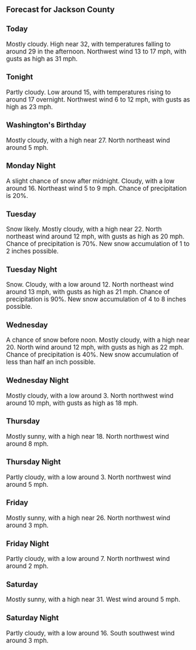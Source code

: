<div>
   <h2>Forecast for Jackson County</h2>
   <p>
      <div style="font-size:120%">
         <h3>Today</h3>Mostly cloudy. High near 32, with temperatures falling to around 29 in the afternoon. Northwest wind 13 to 17 mph, with gusts
         as high as 31 mph.<br></div>
   </p>
   <p>
      <div style="font-size:120%">
         <h3>Tonight</h3>Partly cloudy. Low around 15, with temperatures rising to around 17 overnight. Northwest wind 6 to 12 mph, with gusts as high
         as 23 mph.<br></div>
   </p>
   <p>
      <div style="font-size:120%">
         <h3>Washington's Birthday</h3>Mostly cloudy, with a high near 27. North northeast wind around 5 mph.<br></div>
   </p>
   <p>
      <div style="font-size:120%">
         <h3>Monday Night</h3>A slight chance of snow after midnight. Cloudy, with a low around 16. Northeast wind 5 to 9 mph. Chance of precipitation is
         20%.<br></div>
   </p>
   <p>
      <div style="font-size:120%">
         <h3>Tuesday</h3>Snow likely. Mostly cloudy, with a high near 22. North northeast wind around 12 mph, with gusts as high as 20 mph. Chance
         of precipitation is 70%. New snow accumulation of 1 to 2 inches possible.<br></div>
   </p>
   <p>
      <div style="font-size:120%">
         <h3>Tuesday Night</h3>Snow. Cloudy, with a low around 12. North northeast wind around 13 mph, with gusts as high as 21 mph. Chance of precipitation
         is 90%. New snow accumulation of 4 to 8 inches possible.<br></div>
   </p>
   <p>
      <div style="font-size:120%">
         <h3>Wednesday</h3>A chance of snow before noon. Mostly cloudy, with a high near 20. North wind around 12 mph, with gusts as high as 22 mph.
         Chance of precipitation is 40%. New snow accumulation of less than half an inch possible.<br></div>
   </p>
   <p>
      <div style="font-size:120%">
         <h3>Wednesday Night</h3>Mostly cloudy, with a low around 3. North northwest wind around 10 mph, with gusts as high as 18 mph.<br></div>
   </p>
   <p>
      <div style="font-size:120%">
         <h3>Thursday</h3>Mostly sunny, with a high near 18. North northwest wind around 8 mph.<br></div>
   </p>
   <p>
      <div style="font-size:120%">
         <h3>Thursday Night</h3>Partly cloudy, with a low around 3. North northwest wind around 5 mph.<br></div>
   </p>
   <p>
      <div style="font-size:120%">
         <h3>Friday</h3>Mostly sunny, with a high near 26. North northwest wind around 3 mph.<br></div>
   </p>
   <p>
      <div style="font-size:120%">
         <h3>Friday Night</h3>Partly cloudy, with a low around 7. North northwest wind around 2 mph.<br></div>
   </p>
   <p>
      <div style="font-size:120%">
         <h3>Saturday</h3>Mostly sunny, with a high near 31. West wind around 5 mph.<br></div>
   </p>
   <p>
      <div style="font-size:120%">
         <h3>Saturday Night</h3>Partly cloudy, with a low around 16. South southwest wind around 3 mph.<br></div>
   </p>
</div>